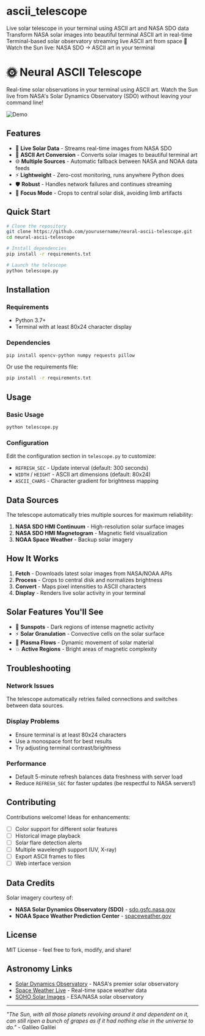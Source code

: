 # ascii_telescope
Live solar telescope in your terminal using ASCII art and NASA SDO data  Transform NASA solar images into beautiful terminal ASCII art in real-time  Terminal-based solar observatory streaming live ASCII art from space  🔴 Watch the Sun live: NASA SDO → ASCII art in your terminal
# 🌞 Neural ASCII Telescope

Real-time solar observations in your terminal using ASCII art. Watch the Sun live from NASA's Solar Dynamics Observatory (SDO) without leaving your command line!

![Demo](demo.gif)

## Features

- 🔴 **Live Solar Data** - Streams real-time images from NASA SDO
- 🎨 **ASCII Art Conversion** - Converts solar images to beautiful terminal art  
- 🌐 **Multiple Sources** - Automatic fallback between NASA and NOAA data feeds
- ⚡ **Lightweight** - Zero-cost monitoring, runs anywhere Python does
- 🛡️ **Robust** - Handles network failures and continues streaming
- 🎯 **Focus Mode** - Crops to central solar disk, avoiding limb artifacts

## Quick Start

```bash
# Clone the repository
git clone https://github.com/yourusername/neural-ascii-telescope.git
cd neural-ascii-telescope

# Install dependencies
pip install -r requirements.txt

# Launch the telescope
python telescope.py
```

## Installation

### Requirements
- Python 3.7+
- Terminal with at least 80x24 character display

### Dependencies
```bash
pip install opencv-python numpy requests pillow
```

Or use the requirements file:
```bash
pip install -r requirements.txt
```

## Usage

### Basic Usage
```bash
python telescope.py
```

### Configuration
Edit the configuration section in `telescope.py` to customize:

- `REFRESH_SEC` - Update interval (default: 300 seconds)
- `WIDTH` / `HEIGHT` - ASCII art dimensions (default: 80x24)
- `ASCII_CHARS` - Character gradient for brightness mapping

## Data Sources

The telescope automatically tries multiple sources for maximum reliability:

1. **NASA SDO HMI Continuum** - High-resolution solar surface images
2. **NASA SDO HMI Magnetogram** - Magnetic field visualization  
3. **NOAA Space Weather** - Backup solar imagery

## How It Works

1. **Fetch** - Downloads latest solar images from NASA/NOAA APIs
2. **Process** - Crops to central disk and normalizes brightness
3. **Convert** - Maps pixel intensities to ASCII characters
4. **Display** - Renders live solar activity in your terminal

## Solar Features You'll See

- 🔴 **Sunspots** - Dark regions of intense magnetic activity
- ⚡ **Solar Granulation** - Convective cells on the solar surface
- 🌊 **Plasma Flows** - Dynamic movement of solar material
- 💥 **Active Regions** - Bright areas of magnetic complexity

## Troubleshooting

### Network Issues
The telescope automatically retries failed connections and switches between data sources.

### Display Problems
- Ensure terminal is at least 80x24 characters
- Use a monospace font for best results
- Try adjusting terminal contrast/brightness

### Performance
- Default 5-minute refresh balances data freshness with server load
- Reduce `REFRESH_SEC` for faster updates (be respectful to NASA servers!)

## Contributing

Contributions welcome! Ideas for enhancements:

- [ ] Color support for different solar features
- [ ] Historical image playback
- [ ] Solar flare detection alerts
- [ ] Multiple wavelength support (UV, X-ray)
- [ ] Export ASCII frames to files
- [ ] Web interface version

## Data Credits

Solar imagery courtesy of:
- **NASA Solar Dynamics Observatory (SDO)** - [sdo.gsfc.nasa.gov](https://sdo.gsfc.nasa.gov)
- **NOAA Space Weather Prediction Center** - [spaceweather.gov](https://spaceweather.gov)

## License

MIT License - feel free to fork, modify, and share!

## Astronomy Links

- [Solar Dynamics Observatory](https://sdo.gsfc.nasa.gov/) - NASA's premier solar observatory
- [Space Weather Live](https://spaceweatherlive.com/) - Real-time space weather data
- [SOHO Solar Images](https://soho.esac.esa.int/data/) - ESA/NASA solar observatory

---

*"The Sun, with all those planets revolving around it and dependent on it, can still ripen a bunch of grapes as if it had nothing else in the universe to do."* - Galileo Galilei
